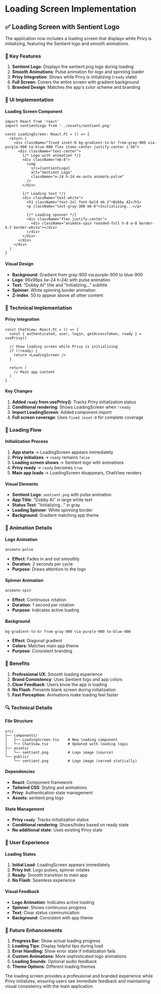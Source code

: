 # Loading Screen Implementation

## ✅ Loading Screen with Sentient Logo

The application now includes a loading screen that displays while Privy is initializing, featuring the Sentient logo and smooth animations.

### 🎯 **Key Features**

1. **Sentient Logo**: Displays the sentient.png logo during loading
2. **Smooth Animations**: Pulse animation for logo and spinning loader
3. **Privy Integration**: Shows while Privy is initializing (`ready` state)
4. **Full Screen**: Covers the entire screen with gradient background
5. **Branded Design**: Matches the app's color scheme and branding

### 🎨 **UI Implementation**

#### Loading Screen Component
```tsx
import React from 'react'
import sentientLogo from '../assets/sentient.png'

const LoadingScreen: React.FC = () => {
  return (
    <div className="fixed inset-0 bg-gradient-to-br from-gray-900 via-purple-900 to-blue-900 flex items-center justify-center z-50">
      <div className="text-center">
        {/* Logo with animation */}
        <div className="mb-8">
          <img 
            src={sentientLogo} 
            alt="Sentient Logo" 
            className="w-24 h-24 mx-auto animate-pulse"
          />
        </div>
        
        {/* Loading text */}
        <div className="text-white">
          <h1 className="text-2xl font-bold mb-2">Dobby AI</h1>
          <p className="text-gray-300 mb-6">Initializing...</p>
          
          {/* Loading spinner */}
          <div className="flex justify-center">
            <div className="animate-spin rounded-full h-8 w-8 border-b-2 border-white"></div>
          </div>
        </div>
      </div>
    </div>
  )
}
```

#### Visual Design
- **Background**: Gradient from gray-900 via purple-900 to blue-900
- **Logo**: 96x96px (w-24 h-24) with pulse animation
- **Text**: "Dobby AI" title and "Initializing..." subtitle
- **Spinner**: White spinning border animation
- **Z-index**: 50 to appear above all other content

### 🔧 **Technical Implementation**

#### Privy Integration
```tsx
const ChatView: React.FC = () => {
  const { authenticated, user, login, getAccessToken, ready } = usePrivy()
  
  // Show loading screen while Privy is initializing
  if (!ready) {
    return <LoadingScreen />
  }

  return (
    // Main app content
  )
}
```

#### Key Changes
1. **Added `ready` from usePrivy()**: Tracks Privy initialization status
2. **Conditional rendering**: Shows LoadingScreen when `!ready`
3. **Import LoadingScreen**: Added component import
4. **Full screen coverage**: Uses `fixed inset-0` for complete coverage

### 🎯 **Loading Flow**

#### Initialization Process
1. **App starts** → LoadingScreen appears immediately
2. **Privy initializes** → `ready` remains `false`
3. **Loading screen shows** → Sentient logo with animations
4. **Privy ready** → `ready` becomes `true`
5. **Main app loads** → LoadingScreen disappears, ChatView renders

#### Visual Elements
- **Sentient Logo**: `sentient.png` with pulse animation
- **App Title**: "Dobby AI" in large white text
- **Status Text**: "Initializing..." in gray
- **Loading Spinner**: White spinning border
- **Background**: Gradient matching app theme

### 🎨 **Animation Details**

#### Logo Animation
```css
animate-pulse
```
- **Effect**: Fades in and out smoothly
- **Duration**: 2 seconds per cycle
- **Purpose**: Draws attention to the logo

#### Spinner Animation
```css
animate-spin
```
- **Effect**: Continuous rotation
- **Duration**: 1 second per rotation
- **Purpose**: Indicates active loading

#### Background
```css
bg-gradient-to-br from-gray-900 via-purple-900 to-blue-900
```
- **Effect**: Diagonal gradient
- **Colors**: Matches main app theme
- **Purpose**: Consistent branding

### 🚀 **Benefits**

1. **Professional UX**: Smooth loading experience
2. **Brand Consistency**: Uses Sentient logo and app colors
3. **Clear Feedback**: Users know the app is loading
4. **No Flash**: Prevents blank screen during initialization
5. **Fast Perception**: Animations make loading feel faster

### 🔍 **Technical Details**

#### File Structure
```
src/
├── components/
│   ├── LoadingScreen.tsx    # New loading component
│   └── ChatView.tsx         # Updated with loading logic
├── assets/
│   └── sentient.png         # Logo image (source)
└── public/
    └── sentient.png         # Logo image (served statically)
```

#### Dependencies
- **React**: Component framework
- **Tailwind CSS**: Styling and animations
- **Privy**: Authentication state management
- **Assets**: sentient.png logo

#### State Management
- **Privy `ready`**: Tracks initialization status
- **Conditional rendering**: Shows/hides based on ready state
- **No additional state**: Uses existing Privy state

### 🎯 **User Experience**

#### Loading States
1. **Initial Load**: LoadingScreen appears immediately
2. **Privy Init**: Logo pulses, spinner rotates
3. **Ready**: Smooth transition to main app
4. **No Flash**: Seamless experience

#### Visual Feedback
- **Logo Animation**: Indicates active loading
- **Spinner**: Shows continuous progress
- **Text**: Clear status communication
- **Background**: Consistent with app theme

### 🔧 **Future Enhancements**

1. **Progress Bar**: Show actual loading progress
2. **Loading Tips**: Display helpful tips during load
3. **Error Handling**: Show error state if initialization fails
4. **Custom Animations**: More sophisticated logo animations
5. **Loading Sounds**: Optional audio feedback
6. **Theme Options**: Different loading themes

The loading screen provides a professional and branded experience while Privy initializes, ensuring users see immediate feedback and maintaining visual consistency with the main application.

